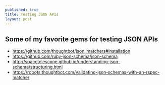 ```yaml
---
published: true
title: Testing JSON APIs
layout: post
---
```

## Some of my favorite gems for testing JSON APIs

- https://github.com/thoughtbot/json_matchers#installation
- https://github.com/ruby-json-schema/json-schema
- http://spacetelescope.github.io/understanding-json-schema/structuring.html
- https://robots.thoughtbot.com/validating-json-schemas-with-an-rspec-matcher